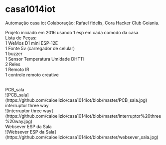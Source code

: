 # casa1014iot
Automação casa iot
Colaboração: Rafael fidelis, Cora Hacker Club Goiania.

Projeto iniciado em 2016 usando 1 esp em cada comodo da casa.<BR>
Lista de Peças:<BR>
1 WeMos D1 mini ESP-12E<BR>
1 Fonte 5v (carregador de celular)<BR>
1 buzzer<BR>
1 Sensor Temperatura Umidade DHT11<BR>
2 Reles<BR>
1 Remoto IR<BR>
1 controle remoto creative<BR>

<BR>
PCB_sala<BR>
![PCB_sala](https://github.com/caioelizio/casa1014iot/blob/master/PCB_sala.jpg)<BR>
interruptor three way<BR>
![interruptor three way](https://github.com/caioelizio/casa1014iot/blob/master/interruptor%20three%20way.jpg)<BR>
Websever ESP da Sala<BR>
![Websever ESP da Sala](https://github.com/caioelizio/casa1014iot/blob/master/websever_sala.jpg)<BR>
